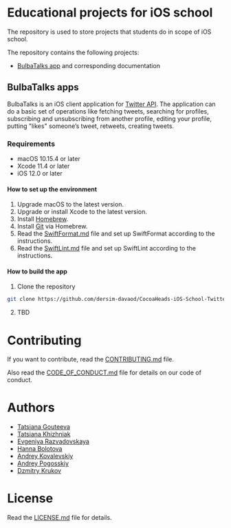 # Educational projects for iOS school

The repository is used to store projects that students do in scope of iOS school.

The repository contains the following projects:
- [BulbaTalks app](#bulbatalks-apps) and corresponding documentation

## BulbaTalks apps

BulbaTalks is an iOS client application for [Twitter API](https://developer.twitter.com/en/docs).
The application can do a basic set of operations like fetching tweets, searching for profiles, subscribing and unsubscribing from another profile, editing your profile, putting "likes" someone’s tweet, retweets, creating tweets.

### Requirements

- macOS 10.15.4 or later
- Xcode 11.4 or later
- iOS 12.0 or later

#### How to set up the environment

1. Upgrade macOS to the latest version.
2. Upgrade or install Xcode to the latest version.
3. Install [Homebrew](https://brew.sh).
4. Install [Git](https://git-scm.com/download/mac) via Homebrew.
5. Read the [SwiftFormat.md](docs/SwiftFormat.md) file and set up SwiftFormat according to the instructions.
6. Read the [SwiftLint.md](docs/SwiftLint.md) file and set up SwiftLint according to the instructions.

#### How to build the app

1. Clone the repository
```bash
git clone https://github.com/dersim-davaod/CocoaHeads-iOS-School-Twitter-project.git
```
2. TBD

# Contributing

If you want to contribute, read the [CONTRIBUTING.md](docs/CONTRIBUTING.md) file.

Also read the [CODE_OF_CONDUCT.md](docs/CODE_OF_CONDUCT.md) file for details on our code of conduct.

# Authors

- [Tatsiana Gouteeva](https://github.com/TatsianaGouteeva)
- [Tatsiana Khizhniak](https://github.com/badpanda13)
- [Evgeniya Razvadovskaya](https://github.com/Iweinrazvadovskaya)
- [Hanna Bolotova](https://github.com/Hannabolotova)
- [Andrey Kovalevskiy](https://github.com/AndreyKovalevskiy)
- [Andrey Pogosskiy](https://github.com/BongDiDong)
- [Dzmitry Krukov](https://github.com/silvaby)

# License

Read the [LICENSE.md](docs/LICENSE.md) file for details.